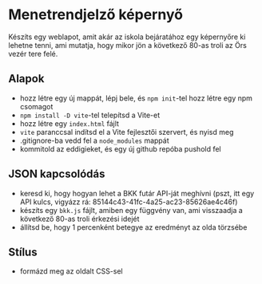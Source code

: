 # Menetrendjelző képernyő

Készíts egy weblapot, amit akár az iskola bejáratához egy képernyőre ki lehetne tenni, ami mutatja, hogy
mikor jön a következő 80-as troli az Örs vezér tere felé.

## Alapok

- hozz létre egy új mappát, lépj bele, és `npm init`-tel hozz létre egy npm csomagot
- `npm install -D vite`-tel telepítsd a Vite-et
- hozz létre egy `index.html` fájlt
- `vite` paranccsal indítsd el a Vite fejlesztői szervert, és nyisd meg
- .gitignore-ba vedd fel a `node_modules` mappát
- kommitold az eddigieket, és egy új github repóba pushold fel

## JSON kapcsolódás

- keresd ki, hogy hogyan lehet a BKK futár API-ját meghívni (pszt, itt egy API kulcs, vigyázz rá: 85144c43-41fc-4a25-ac23-85626ae4c46f)
- készíts egy `bkk.js` fájlt, amiben egy függvény van, ami visszaadja a következő 80-as troli érkezési idejét
- állítsd be, hogy 1 percenként betegye az eredményt az olda törzsébe

## Stílus

- formázd meg az oldalt CSS-sel
